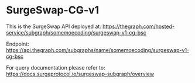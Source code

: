 # SurgeSwap-CG-v1

This is the SurgeSwap API deployed at: https://thegraph.com/hosted-service/subgraph/somemoecoding/surgeswap-v1-cg-bsc

Endpoint: https://api.thegraph.com/subgraphs/name/somemoecoding/surgeswap-v1-cg-bsc

For query documentation please refer to: https://docs.surgeprotocol.io/surgeswap-subgraph/overview
